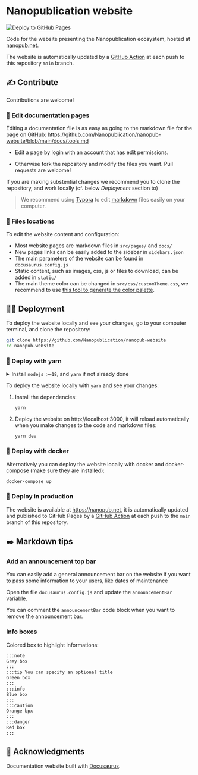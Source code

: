 # Nanopublication website

[![Deploy to GitHub Pages](https://github.com/Nanopublication/nanopub-website/actions/workflows/deploy.yml/badge.svg)](https://github.com/Nanopublication/nanopub-website/actions/workflows/deploy.yml)

Code for the website presenting the Nanopublication ecosystem, hosted at [nanopub.net](https://nanopub.net).

The website is automatically updated by a [GitHub Action](/actions) at each push to this repository `main` branch.

## ✍️ Contribute

Contributions are welcome!

### 📝 Edit documentation pages

Editing a documentation file is as easy as going to the markdown file for the page on GitHub: https://github.com/Nanopublication/nanopub-website/blob/main/docs/tools.md

* Edit a page by login with an account that has edit permissions.

* Otherwise fork the repository and modify the files you want. Pull requests are welcome!

If you are making substential changes we recommend you to clone the repository, and work locally (cf. below *Deployment* section to)

> We recommend using [Typora](https://typora.io/) to edit [markdown](https://github.com/adam-p/markdown-here/wiki/Markdown-Cheatsheet) files easily on your computer.

### 📂 Files locations

To edit the website content and configuration:

- Most website pages are markdown files in `src/pages/` and `docs/`
- New pages links can be easily added to the sidebar in `sidebars.json`
- The main parameters of the website can be found in `docusaurus.config.js`
- Static content, such as images, css, js or files to download, can be added in `static/`
- The main theme color can be changed in `src/css/customTheme.css`, we recommend to use [this tool to generate the color palette](https://docusaurus.io/docs/styling-layout#styling-your-site-with-infima).

## 🧑‍💻 Deployment

To deploy the website locally and see your changes, go to your computer terminal, and clone the repository:

```bash
git clone https://github.com/Nanopublication/nanopub-website
cd nanopub-website
```

### 🧶 Deploy with yarn

<details><summary>Install <code>nodejs >=18</code>, and <code>yarn</code> if not already done</summary>

* [Instructions to install `npm` and `NodeJS`](https://docs.npmjs.com/downloading-and-installing-node-js-and-npm)
* [Instructions to install `yarn`](https://yarnpkg.com/getting-started/install)
</details>

To deploy the website locally with `yarn` and see your changes:

1. Install the dependencies:

    ```shell
    yarn
    ```

2. Deploy the website on http://localhost:3000, it will reload automatically when you make changes to the code and markdown files:

    ```shell
    yarn dev
    ```

### 🐳 Deploy with docker

Alternatively you can deploy the website locally with docker and docker-compose (make sure they are installed):

```bash
docker-compose up
```

### 🚀 Deploy in production

The website is available at https://nanopub.net, it is automatically updated and published to GitHub Pages by a [GitHub Action](https://github.com/Nanopublication/nanopub-website/blob/main/actions) at each push to the `main` branch of this repository.

## ✒️ Markdown tips

### Add an announcement top bar

You can easily add a general announcement bar on the website if you want to pass some information to your users, like dates of maintenance

Open the file `docusaurus.config.js` and update the `announcementBar` variable.

You can comment the `announcementBar` code block when you want to remove the announcement bar.

### Info boxes

Colored box to highlight informations:

```markdown
:::note
Grey box
:::
:::tip You can specify an optional title
Green box
:::
:::info
Blue box
:::
:::caution
Orange bpx
:::
:::danger
Red box
:::
```

## 🙏 Acknowledgments

Documentation website built with [Docusaurus](https://docusaurus.io/).